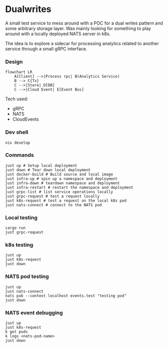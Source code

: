 # Dualwrites

A small test service to mess around with a POC for a dual writes pattern and some arbitrary storage layer.
Was mainly looking for something to play around with a locally deployed NATS server in k8s.

The idea is to explore a sidecar for processing analytics related to another service through a small gRPC interface.

### Design

```mermaid
flowchart LR
    A[Client] -->|Process rpc| B(Analytics Service)
    B --> C{Tx}
    C -->|Store| D[DB]
    C -->|Cloud Event| E[Event Bus]
```

Tech used:

- gRPC
- NATS
- CloudEvents

### Dev shell

```shell
nix develop
```

### Commands

```shell
just up # Setup local deployment
just down # Tear down local deployment
just docker-build # Build source and local image
just infra-up # spin up a namespace and deployment
just infra-down # teardown namespace and deployment
just infra-restart # restart the namespace and deployment
just grpc-list # list service operations locally
just grpc-request # test a request locally
just k8s-request # test a request on the local k8s pod
just nats-connect # connect to the NATS pod
```

### Local testing

```shell
cargo run
just grpc-request
```

### k8s testing

```shell
just up
just k8s-request
just down
```

### NATS pod testing

```shell
just up
just nats-connect
nats pub --context localhost events.test "testing pod"
just down
```

### NATS event debugging

```shell
just up
just k8s-request
k get pods
k logs <nats-pod-name>
just down
```
